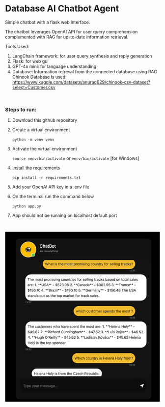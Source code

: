# Database AI Chatbot Agent

Simple chatbot with a flask web interface.

The chatbot leverages OpenAI API for user query comprehension complemented with RAG for up-to-date information retrieval.

Tools Used: 
  1. LangChain framework: for user query synthesis and reply generation
  2. Flask: for web gui
  3. GPT-4o mini: for language understanding
  4. Database: Information retreval from the connected database using RAG
     Chinook Database is used: https://www.kaggle.com/datasets/anurag629/chinook-csv-dataset?select=Customer.csv

<br>


### **Steps to run:**

1. Download this github repository
2. Create a virtual environment

     `python -m venv venv`
3. Activate the virtual environment

    `source venv/bin/activate` or `venv/bin/activate` [for Windows]

4. Install the requirements

   `pip install -r requirements.txt`

5. Add your OpenAI API key in a .env file
6. On the terminal run the command below 

     `python app.py`

7. App should not be running on localhost default port

<br>

<p align="center">
<img align="center" width="724" alt="Screen Shot 2024-01-11 at 1 49 47 PM" src="https://github.com/mehant-kr/Database-AI-Agent/blob/c6bb44a1229d110cdf4008ae45bc56abe9b0976d/assets/ss_ai_database_chatbot.png" >
</p>
